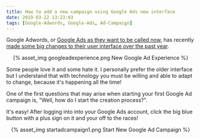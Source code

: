 ```yaml
---
title: How to add a new campaign using Google Ads new interface
date: 2019-03-22 13:23:03
tags: [Google-Adwords, Google-Ads, Ad-Campaign]
---
```


Google Adwords, or [Google Ads as they want to be called now](https://support.google.com/google-ads/answer/9028765?hl=en), has recently [made some big changes to their user interface over the past year](https://support.google.com/google-ads/answer/6383306?hl=en). 

<center>{% asset_img googleadexperience.png New Google Ad Experience %}</center>

Some people love it and some hate it. I personally prefer the older interface but I understand that with technology you must be willing and able to adapt to change, because it's happening all the time!

One of the first questions that may arise when starting your first Google Ad campaign is, "Well, how do I start the creation process?".

It's easy! After logging into into your Google Ads account, click the big blue button with a plus sign on it and your off to the races!

<center>{% asset_img startadcampaign1.png Start New Google Ad Campaign %}</center>

